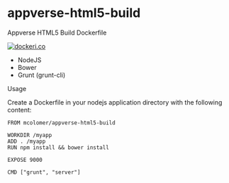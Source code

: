 # appverse-html5-build
Appverse HTML5 Build Dockerfile

[![dockeri.co](http://dockeri.co/marcelogft/appverse-html5-buildpack/)](https://registry.hub.docker.com/marcelogft/appverse-html5-buildpack/)

* NodeJS 
* Bower
* Grunt (grunt-cli)


Usage

Create a Dockerfile in your nodejs application directory with the following content:

```
FROM mcolomer/appverse-html5-build

WORKDIR /myapp
ADD . /myapp
RUN npm install && bower install

EXPOSE 9000

CMD ["grunt", "server"]
```
